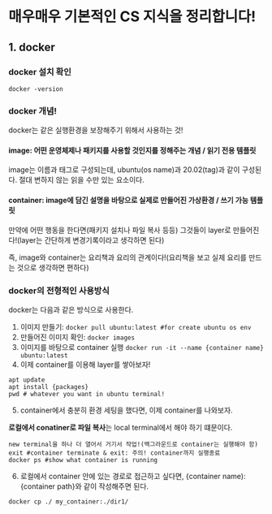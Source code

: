 # 매우매우 기본적인 CS 지식을 정리합니다!

## 1. docker

### docker 설치 확인
```
docker -version
```

### docker 개념!

docker는 같은 실행환경을 보장해주기 위해서 사용하는 것!

#### **image**: 어떤 운영체제나 패키지를 사용할 것인지를 정해주는 개념 / 읽기 전용 템플릿

image는 이름과 태그로 구성되는데, ubuntu(os name)과 20.02(tag)과 같이 구성된다. 절대 변하지 않는 읽을 수만 있는 요소이다.

#### **container**: image에 담긴 설명을 바탕으로 실제로 만들어진 가상환경 / 쓰기 가능 템플릿

만약에 어떤 행동을 한다면(패키지 설치나 파일 복사 등등) 그것들이 layer로 만들어진다!(layer는 간단하게 변경기록이라고 생각하면 된다) 

즉, image와 container는 요리책과 요리의 관계이다!(요리책을 보고 실제 요리를 만드는 것으로 생각하면 편하다)

### docker의 전형적인 사용방식

docker는 다음과 같은 방식으로 사용한다.

1. 이미지 만들기: ```docker pull ubuntu:latest #for create ubuntu os env```
2. 만들어진 이미지 확인: ```docker images```
3. 이미지를 바탕으로 container 실행 ```docker run -it --name {container name} ubuntu:latest```
4. 이제 container를 이용해 layer를 쌓아보자!
```
apt update
apt install {packages}
pwd # whatever you want in ubuntu terminal!
```
5. container에서 충분히 환경 세팅을 했다면, 이제 container를 나와보자.

**로컬에서 conatiner로 파일 복사**는 local terminal에서 해야 하기 떄문이다.
```
new terminal을 하나 더 열어서 거기서 작업!(백그라운드로 container는 실행해야 함)
exit #container terminate & exit: 주의! container까지 실행종료
docker ps #show what container is running
```
6. 로컬에서 container 안에 있는 경로로 접근하고 싶다면, {container name):{container path}와 같이 작성해주면 된다.
```
docker cp ./ my_container:./dir1/
``` 
